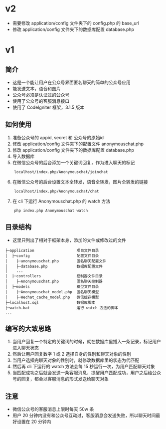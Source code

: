 # v2

- 需要修改 application/config 文件夹下的 config.php 的 base_url
- 修改 application/config 文件夹下的数据库配置 database.php

# v1
## 简介
- 这是一个能让用户在公众号界面匿名聊天的简单的公众号应用
- 能发送文本，语音和图片
- 公众号必须是认证过的公众号
- 使用了公众号的客服消息接口
- 使用了 CodeIgniter 框架，3.1.5 版本

## 如何使用
1. 准备公众号的 appid, secret 和 公众号的原始id
2. 修改 application/config 文件夹下的配置文件 anonymouschat.php
3. 修改 application/config 文件夹下的数据库配置 database.php
4. 导入数据库
5. 在微信公众号的后台添加一个关键词回复，作为进入聊天的标记
```
    localhost/index.php/Anonymouschat/joinchat
```
6. 在微信公众号的后台设置文本全转发，语音全转发，图片全转发的链接
```
    localhost/index.php/Anonymouschat/chat
```
7. 在 cli 下运行 Anonymouschat.php 的 watch 方法
```
    php index.php Anonymouschat watch
```

## 目录结构
- 这里只列出了相对于框架本身，添加的文件或修改过的文件
```
├─application                   项目文件目录
│  ├─config                     配置文件目录
│    ├─anonymouschat.php        匿名聊天配置文件
│    ├─database.php             数据库配置文件
│    ...
│  ├─controllers                控制器文件目录
│    ├─Anonymouschat.php        匿名聊天控制器
│  ├─models                     模型文件目录
│    ├─Anonymouschat_model.php  匿名聊天模型
│    ├─Wechat_cache_model.php   微信缓存模型
├─localhost.sql                 数据库脚本
├─watch.bat                     运行 watch 方法的脚本
...
```

## 编写的大致思路
1. 当用户回复一个特定的关键词的时候，就在数据库里插入一条记录，标记用户进入聊天状态
2. 然后让用户回复数字 1 或 2 选择自身的性别和聊天对象的性别
3. 当用户选择完聊天对象的性别时，就修改数据库里的状态为代匹配
4. 然后再 cli 下运行的 watch 方法会每 15 秒运行一次，为用户匹配聊天对象
5. 当匹配成功之后就会发送一条客服消息，提醒用户匹配成功，用户之后给公众号的回复，都会以客服消息的形式发送给聊天对象

## 注意
- 微信公众号的客服消息上限时每天 50w 条
- 用户 20 分钟内没有和公众号互动过，客服消息会发送失败，所以聊天时间最好设置在 20 分钟内
